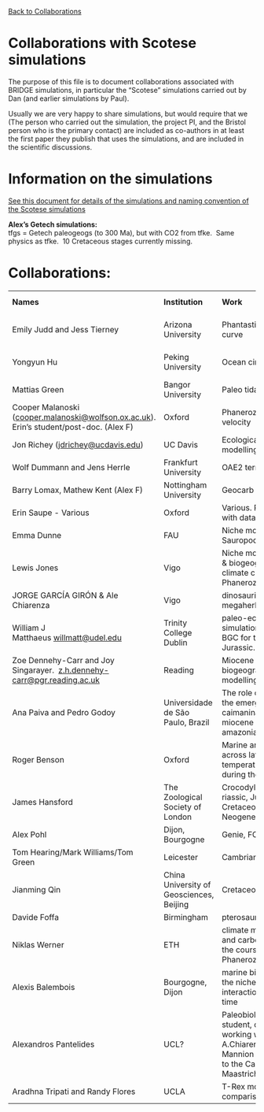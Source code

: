 
[Back to Collaborations](Collaborations.md)

# Collaborations with Scotese simulations


The purpose of this file is to document collaborations associated with BRIDGE simulations, in particular the “Scotese” simulations carried out by Dan (and earlier simulations by Paul).

Usually we are very happy to share simulations, but would require that we (The person who carried out the simulation, the project PI, and the Bristol person who is the primary contact) are included as co-authors in at least the first paper they publish that uses the simulations, and are included in the scientific discussions.


# Information on the simulations

[See this document for details of the simulations and naming convention of the Scotese simulations](Accessing_scotese.md)

**Alex’s Getech simulations:**  
tfgs = Getech paleogeogs (to 300 Ma), but with CO2 from tfke.  Same physics as tfke.  10 Cretaceous stages currently missing.


# Collaborations:

|                                                                                                                                     |                                          |                                                                                                                                                  |                                              |                         |
| ----------------------------------------------------------------------------------------------------------------------------------- | ---------------------------------------- | ------------------------------------------------------------------------------------------------------------------------------------------------ | -------------------------------------------- | ----------------------- |
| **Names**                                                                                                                           | **Institution**                          | **Work**                                                                                                                                         | **Simulations**                              | **Paper status**        |
| Emily Judd and Jess Tierney                                                                                                         | Arizona University                       | Phantastic temperature curve                                                                                                                     | texp1, texz1, teya1, texv1, texy, tfgw, tfke | Published               |
| Yongyun Hu                                                                                                                          | Peking University                        | Ocean circulation                                                                                                                                | scotese_spinupa, tfja                        | Published (without us!) |
| Mattias Green                                                                                                                       | Bangor University                        | Paleo tidal mixing                                                                                                                               | tfke                                         | Paper submitted         |
| Cooper Malanoski ([cooper.malanoski@wolfson.ox.ac.uk](mailto:cooper.malanoski@wolfson.ox.ac.uk)). Erin’s student/post-doc. (Alex F) | Oxford                                   | Phanerozoic extinction velocity                                                                                                                  | tfke                                         | Published.              |
| Jon Richey (jdrichey@ucdavis.edu)                                                                                                   | UC Davis                                 | Ecological Plant modelling                                                                                                                       | tfks (TBC)                                   | in prep                 |
| Wolf Dummann and Jens Herrle                                                                                                        | Frankfurt University                     | OAE2 termination                                                                                                                                 | tfke+tfks                                    | in prep                 |
| Barry Lomax, Mathew Kent (Alex F)                                                                                                   | Nottingham University                    | Geocarb CO2 modelling                                                                                                                            | tfke+tfks                                    | In prep                 |
| Erin Saupe - Various                                                                                                                | Oxford                                   | Various. Playing around with data atm.                                                                                                           | tfke+tfks                                    | In prep.                |
| Emma Dunne                                                                                                                          | FAU                                      | Niche modelling for Sauropods                                                                                                                    | tfke/tfks/tfgs                               | In prep.                |
| Lewis Jones                                                                                                                         | Vigo                                     | Niche modelling – Corals & biogeography (Koppen climate classification of Phanerozioc)                                                           | tfke/tfks/tfgs                               | In prep.                |
| JORGE GARCÍA GIRÓN & Ale Chiarenza                                                                                                  | Vigo                                     | dinosaurian megaherbivores                                                                                                                       | tfke/tfks/tfgs                               | In prep.                |
| William J Matthaeus <willmatt@udel.edu>                                                                                             | Trinity College Dublin                   | paleo-ecosystem simulations using Paleo-BGC for the Triassic-Jurassic.                                                                           | tfks/tfke                                    | In prep.                |
| Zoe Dennehy-Carr and Joy Singarayer.  z.h.dennehy-carr@pgr.reading.ac.uk                                                            | Reading                                  | Miocene biogeographical modelling                                                                                                                |                                              |                         |
| Ana Paiva and Pedro Godoy                                                                                                           | Universidade de São Paulo, Brazil        | The role of climate on the emergence of giant caimaninae from the miocene western amazonian region                                               | tfgs                                         | Published               |
| Roger Benson                                                                                                                        | Oxford                                   | Marine animal diversity across latitudinal and temperature gradients during the Phanerozoic                                                      | tfks                                         | Submitted, in review    |
| James Hansford                                                                                                                      | The Zoological Society of London         | Crocodylomorph.  riassic, Jurassic, Cretaceous, Palaeogene, Neogene, Quaternary                                                                  | Tfks,tfke                                    | Sent data               |
| Alex Pohl                                                                                                                           | Dijon, Bourgogne                         | Genie, FOAM                                                                                                                                      | Tfks,tfke                                    | Submitted, in review    |
| Tom Hearing/Mark Williams/Tom Green                                                                                                 | Leicester                                | Cambrian                                                                                                                                         | Tfks,tfke                                    | Comments on paper       |
| Jianming Qin                                                                                                                        | China University of Geosciences, Beijing | Cretaceous                                                                                                                                       | Tfks,tfke                                    | Sent data (via Chenmin) |
| Davide Foffa                                                                                                                        | Birmingham                               | pterosauromorph climate                                                                                                                          | Tfks,tfke                                    | submitted               |
| Niklas Werner                                                                                                                       | ETH                                      | climate multistabililty and carbon cycling over the course of the Phanerozoic                                                                    | Tfks,tfke                                    | Sent simulation doc     |
| Alexis Balembois                                                                                                                    | Bourgogne, Dijon                         | marine biodiversity and the niche-environment interaction through deep time                                                                      | Tfks,tfke                                    | submitted               |
| Alexandros Pantelides                                                                                                               | UCL?                                     | Paleobiology PhD student, currently working with Alfio A.Chiarenza and Phillip Mannion on data related to the Campanian-Maastrichtian transition | Tfks,tfke                                    |                         |
| Aradhna Tripati and Randy Flores                                                                                                    | UCLA                                     | T-Rex model-data comparisons                                                                                                                     | sent access document                         |                         |
